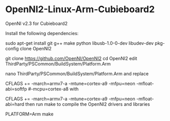 OpenNI2-Linux-Arm-Cubieboard2
=============================

OpenNI v2.3 for Cubieboard2

Install the following dependencies:

sudo apt-get install git g++ make python libusb-1.0-0-dev libudev-dev pkg-config
clone OpenNI2

git clone https://github.com/OpenNI/OpenNI2
cd OpenNI2
edit ThirdParty/PSCommon/BuildSystem/Platform.Arm

nano ThirdParty/PSCommon/BuildSystem/Platform.Arm
and replace

CFLAGS += -march=armv7-a -mtune=cortex-a9 -mfpu=neon -mfloat-abi=softfp #-mcpu=cortex-a8
with

CFLAGS += -march=armv7-a -mtune=cortex-a9 -mfpu=neon -mfloat-abi=hard
then run make to compile the OpenNI2 drivers and libraries

PLATFORM=Arm make
